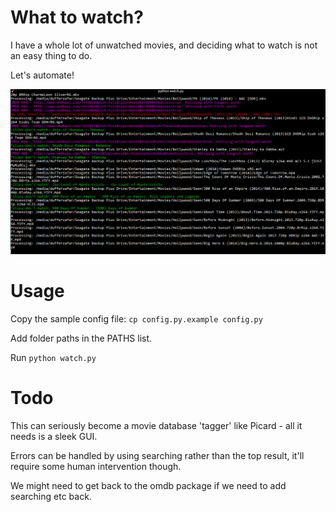 # What to watch?

I have a whole lot of unwatched movies, and deciding what to watch is not an easy thing to do.

Let's automate!

![Scanning all my movies](screenshot.png)

# Usage

Copy the sample config file: `cp config.py.example config.py`

Add folder paths in the PATHS list.

Run `python watch.py`

# Todo

This can seriously become a movie database 'tagger' like Picard - all it needs is a sleek GUI.

Errors can be handled by using searching rather than the top result, it'll require some human intervention though.

We might need to get back to the omdb package if we need to add searching etc back.
